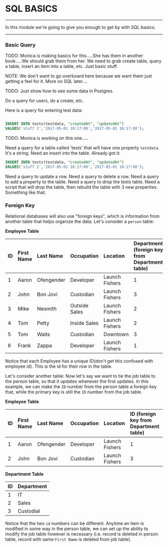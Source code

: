 # SQL BASICS
---

In this module we're going to give you enough to get by with SQL basics. 

<hr>

### Basic Query

TODO: Monica is making basics for this.....She has them in another book.....We should grab them from her. We need to grab create table, query a table, insert an item into a table, etc. Just basic stuff.

NOTE: We don't want to go overboard here because we want them just getting a feel for it. More on SQL later....

TODO: Just show how to see some data in Postgres.

Do a query for users, do a create, etc.

Here is a query for entering test data:
```sql

INSERT INTO tests(testdata, "createdAt", "updatedAt") 
VALUES('stuff 2','2017-05-01 10:17:00','2017-05-01 10:17:00');


```


TODO: Monica is working on this one.....

Need a query for a table called 'tests' that will have one property `testdata`. It's a string.
Need an insert into the table. Already got it:
```sql
INSERT INTO tests(testdata, "createdAt", "updatedAt") 
VALUES('stuff 2','2017-05-01 10:17:00','2017-05-01 10:17:00');
```

Need a query to update a row.
Need a query to delete a row.
Need a query to add a property to the table.
Need a query to drop the tests table.
Need a script that will drop the table, then rebuild the table with 3 new properties. Something like that.

### Foreign Key
Relational databases will also use "foreign keys", which is information from another table that helps organize the data. Let's consider a `person` table: 

**Employee Table**

|ID|First Name|Last Name |Occupation|Location      |DepartmentID (foreign key from Department table)|
|:-|:---------|:---------|:---------|:-------------|:---------------------------------|
|1 |Aaron     |Ofengender|Developer |Launch Fishers|1                                 |
|2 |John      |Bon Jovi  |Custodian|Launch Fishers|3                                 |
|3 |Mike      |Nesmith   |Outside Sales|Launch Fishers|2                                 |
|4 |Tom       |Petty     |Inside Sales|Launch Fishers|2                                 |
|5 |Tom       |Waits     |Custodian|Downtown|3                                 |
|6 |Frank     |Zappa    |Developer|Launch Fishers|1                                 |

Notice that each Employee has a unique ID(don't get this confused with employee id). This is the id for their row in the table.

Let's consider another table:
Now let's say we want to tie the job table to the person table, so that it updates whenever the first updates. In this example, we can make the `ID` number from the person table a foreign key that, while the primary key is still the `ID` number from the job table.

**Employee Table**

|ID|First Name|Last Name |Occupation|Location      |ID (foreign key from Department table)|
|:-|:---------|:---------|:---------|:-------------|:---------------------------------|
|1 |Aaron     |Ofengender|Developer |Launch Fishers|1                                 |
|2 |John      |Bon Jovi  |Custodian|Launch Fishers|3                                 |

**Department Table**

|ID|Department|
|:-|:---------|
|1 |IT        |
|2 |Sales     |
|3 |Custodial |


Notice that the two `id` numbers can be different. Anytime an item is modified in some way in the person table, we can set up the ability to modify the job table however is necessary (i.e. record is deleted in person table, record with same `First Name` is deleted from job table).

